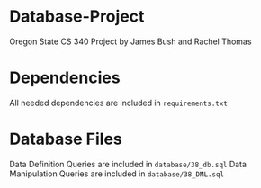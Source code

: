 # Database-Project
Oregon State CS 340 Project by James Bush and Rachel Thomas

# Dependencies 
All needed dependencies are included in `requirements.txt` 

# Database Files
Data Definition Queries are included in `database/38_db.sql`
Data Manipulation Queries are included in `database/38_DML.sql`